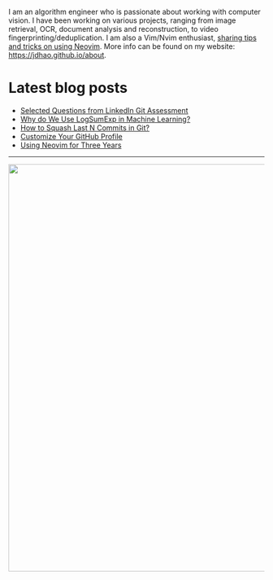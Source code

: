 I am an algorithm engineer who is passionate about working with computer vision.
I have been working on various projects, ranging from image retrieval, OCR, document analysis and reconstruction,
to video fingerprinting/deduplication.
I am also a Vim/Nvim enthusiast, [sharing tips and tricks on using Neovim](https://jdhao.github.io/categories/Nvim/).
More info can be found on my website: https://jdhao.github.io/about.

# Latest blog posts

<!-- BLOG-POST-LIST:START -->
- [Selected Questions from LinkedIn Git Assessment](https://jdhao.github.io/2022/01/14/linkedin_git_assessment/)
- [Why do We Use LogSumExp in Machine Learning?](https://jdhao.github.io/2022/01/09/log_sum_exp_in_machine_learning/)
- [How to Squash Last N Commits in Git?](https://jdhao.github.io/2022/01/09/git_squash_last_n_commits/)
- [Customize Your GitHub Profile](https://jdhao.github.io/2022/01/03/github_profile_readme/)
- [Using Neovim for Three Years](https://jdhao.github.io/2021/12/31/using_nvim_after_three_years/)
<!-- BLOG-POST-LIST:END -->

----

<p align="center">
<img src="https://github-readme-stats.vercel.app/api?username=jdhao&show_icons=true&count_private=true&theme=solarized-light&hide_border=true" width="800">
</p>
